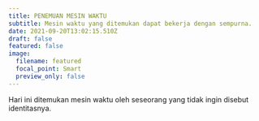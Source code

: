 ```yaml
---
title: PENEMUAN MESIN WAKTU
subtitle: Mesin waktu yang ditemukan dapat bekerja dengan sempurna.
date: 2021-09-20T13:02:15.510Z
draft: false
featured: false
image:
  filename: featured
  focal_point: Smart
  preview_only: false
---
```

Hari ini ditemukan mesin waktu oleh seseorang yang tidak ingin disebut identitasnya.